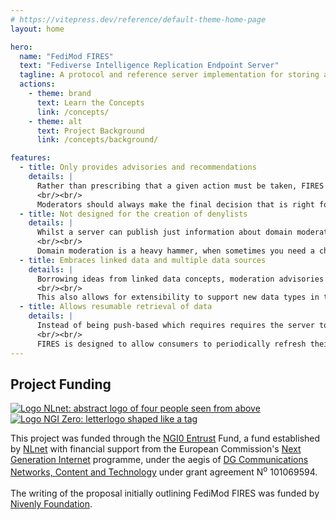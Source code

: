 ```yaml
---
# https://vitepress.dev/reference/default-theme-home-page
layout: home

hero:
  name: "FediMod FIRES"
  text: "Fediverse Intelligence Replication Endpoint Server"
  tagline: A protocol and reference server implementation for storing and distributing moderation advisories and recommendations over time for the Fediverse.
  actions:
    - theme: brand
      text: Learn the Concepts
      link: /concepts/
    - theme: alt
      text: Project Background
      link: /concepts/background/

features:
  - title: Only provides advisories and recommendations
    details: |
      Rather than prescribing that a given action must be taken, FIRES publishers only suggest an action to take. Consumers of data should always provide control over what is applied to instances.
      <br/><br/>
      Moderators should always make the final decision that is right for their community.
  - title: Not designed for the creation of denylists
    details: |
      Whilst a server can publish just information about domain moderation, we shouldn't limited to just domains. Often there's more nuanced data that can be shared with moderation teams.
      <br/><br/>
      Domain moderation is a heavy hammer, when sometimes you need a chisel.
  - title: Embraces linked data and multiple data sources
    details: |
      Borrowing ideas from linked data concepts, moderation advisories and recommendations are well structured and contain enough information for Moderators to make an informed decision.
      <br/><br/>
      This also allows for extensibility to support new data types in the future.
  - title: Allows resumable retrieval of data
    details: |
      Instead of being push-based which requires requires the server to maintain a list of consumers interested in updates, or real-time requiring consumers to always be online.
      <br/><br/>
      FIRES is designed to allow consumers to periodically refresh their copy of the data using the last change ID known.
---
```


## Project Funding

<a href="https://NLnet.nl" class="funder-logo" name="ack"><img src="/nlnet-logo.svg?url" alt="Logo NLnet: abstract logo of four people seen from above"></a>
<a href="https://NLnet.nl/NGI0" class="funder-logo"><img src="/NGI0Entrust_tag.svg?url" alt="Logo NGI Zero: letterlogo shaped like a tag"> </a>

This project was funded through the <a href="https://NLnet.nl/entrust">NGI0 Entrust</a> Fund, a fund established by <a href="https://nlnet.nl">NLnet</a> with financial support from the European Commission's <a href="https://ngi.eu">Next Generation Internet</a> programme, under the aegis of <a href="https://commission.europa.eu/about-european-commission/departments-and-executive-agencies/communications-networks-content-and-technology_en">DG Communications Networks, Content and Technology</a> under grant agreement N<sup>o</sup> 101069594.
<br><br>
The writing of the proposal initially outlining FediMod FIRES was funded by <a href="https://nivenly.org">Nivenly Foundation</a>.
